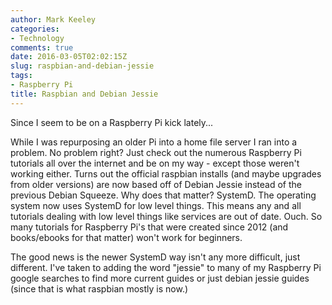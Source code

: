 ```yaml
---
author: Mark Keeley
categories:
- Technology
comments: true
date: 2016-03-05T02:02:15Z
slug: raspbian-and-debian-jessie
tags:
- Raspberry Pi
title: Raspbian and Debian Jessie
---
```


Since I seem to be on a Raspberry Pi kick lately...

While I was repurposing an older Pi into a home file server I ran into a problem. No problem right? Just check out the numerous Raspberry Pi tutorials all over the internet and be on my way - except those weren't working either. Turns out the official raspbian installs (and maybe upgrades from older versions) are now based off of Debian Jessie instead of the previous Debian Squeeze. Why does that matter? SystemD. The operating system now uses SystemD for low level things. This means any and all tutorials dealing with low level things like services are out of date. Ouch. So many tutorials for Raspberry Pi's that were created since 2012 (and books/ebooks for that matter) won't work for beginners.

The good news is the newer SystemD way isn't any more difficult, just different. I've taken to adding the word "jessie" to many of my Raspberry Pi google searches to find more current guides or just debian jessie guides (since that is what raspbian mostly is now.)

<!--more-->
